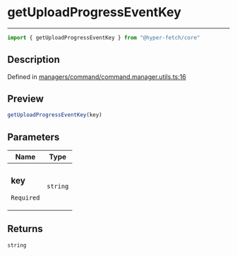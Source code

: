 

# getUploadProgressEventKey

<div class="api-docs__separator" data-reactroot="">

---

</div><div class="api-docs__import" data-reactroot="">

```ts
import { getUploadProgressEventKey } from "@hyper-fetch/core"
```

</div><div class="api-docs__section">

## Description

</div><div class="api-docs__description"><span class="api-docs__do-not-parse">



</span></div><p class="api-docs__definition">

Defined in [managers/command/command.manager.utils.ts:16](https://github.com/BetterTyped/hyper-fetch/blob/7e232edb/packages/core/src/managers/command/command.manager.utils.ts#L16)

</p><div class="api-docs__section">

## Preview

</div><div class="api-docs__preview fn">

```ts
getUploadProgressEventKey(key)
```

</div><div class="api-docs__section">

## Parameters

</div><div class="api-docs__parameters"><table><thead><tr><th>Name</th><th>Type</th></tr></thead><tbody><tr param-data="key"><td class="api-docs__param-name required">

### key 

`Required`

</td><td class="api-docs__param-type">

`string`

</td></tr></tbody></table></div><div class="api-docs__section">

## Returns

</div><div class="api-docs__returns">

```ts
string
```

</div>